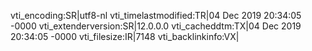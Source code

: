 vti_encoding:SR|utf8-nl
vti_timelastmodified:TR|04 Dec 2019 20:34:05 -0000
vti_extenderversion:SR|12.0.0.0
vti_cacheddtm:TX|04 Dec 2019 20:34:05 -0000
vti_filesize:IR|7148
vti_backlinkinfo:VX|
